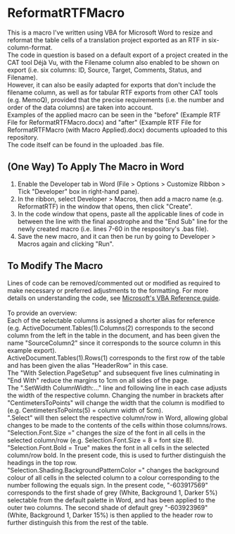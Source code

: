 # ReformatRTFMacro

This is a macro I've written using VBA for Microsoft Word to resize and reformat the table cells of a translation project exported as an RTF in six-column-format.\
The code in question is based on a default export of a project created in the CAT tool Déjà Vu, with the Filename column also enabled to be shown on export (i.e. six columns: ID, Source, Target, Comments, Status, and Filename).\
However, it can also be easily adapted for exports that don't include the filename column, as well as for tabular RTF exports from other CAT tools (e.g. MemoQ), provided that the precise requirements (i.e. the number and order of the data columns) are taken into account.\
Examples of the applied macro can be seen in the "before" (Example RTF File for ReformatRTFMacro.docx) and "after" (Example RTF File for ReformatRTFMacro (with Macro Applied).docx) documents uploaded to this repository.\
The code itself can be found in the uploaded .bas file.

## (One Way) To Apply The Macro in Word

1. Enable the Developer tab in Word (File > Options > Customize Ribbon > Tick "Developer" box in right-hand pane).
2. In the ribbon, select Developer > Macros, then add a macro name (e.g. ReformatRTF) in the window that opens, then click "Create".
3. In the code window that opens, paste all the applicable lines of code in between the line with the final apostrophe and the "End Sub" line for the newly created macro (i.e. lines 7-60 in the respository's .bas file).
4. Save the new macro, and it can then be run by going to Developer > Macros again and clicking "Run".

## To Modify The Macro

Lines of code can be removed/commented out or modified as required to make necessary or preferred adjustments to the formatting. For more details on understanding the code, see [Microsoft's VBA Reference guide](https://learn.microsoft.com/en-us/office/vba/api/overview/word).\
\
To provide an overview:\
Each of the selectable columns is assigned a shorter alias for reference (e.g. ActiveDocument.Tables(1).Columns(2) corresponds to the second column from the left in the table in the document, and has been given the name "SourceColumn2" since it corresponds to the source column in this example export).\
ActiveDocument.Tables(1).Rows(1) corresponds to the first row of the table and has been given the alias "HeaderRow" in this case.\
The "With Selection.PageSetup" and subsequent five lines culminating in "End With" reduce the margins to 1cm on all sides of the page.\
The "<ALIAS>.SetWidth ColumnWidth:..." line and following line in each case adjusts the width of the respective column. Changing the number in brackets after "CentimetersToPoints" will change the width that the column is modified to (e.g. CentimetersToPoints(5) = column width of 5cm).\
"<ALIAS>.Select" will then select the respective column/row in Word, allowing global changes to be made to the contents of the cells within those columns/rows.\
"Selection.Font.Size =" changes the size of the font in all cells in the selected column/row (e.g. Selection.Font.Size = 8 = font size 8).\
"Selection.Font.Bold = True" makes the font in all cells in the selected column/row bold. In the present code, this is used to further distinguish the headings in the top row.\
"Selection.Shading.BackgroundPatternColor =" changes the background colour of all cells in the selected column to a colour corresponding to the number following the equals sign. In the present code, "-603917569" corresponds to the first shade of grey (White, Background 1, Darker 5%) selectable from the default palette in Word, and has been applied to the outer two columns. The second shade of default grey "-603923969" (White, Background 1, Darker 15%) is then applied to the header row to further distinguish this from the rest of the table.
